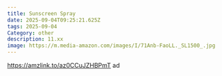 ```yaml
---
title: Sunscreen Spray
date: 2025-09-04T09:25:21.625Z
tags: 2025-09-04
Category: other
description: 11.xx
image: https://m.media-amazon.com/images/I/71Anb-FaoLL._SL1500_.jpg
---
```

https://amzlink.to/az0CCuJZHBPmT ad